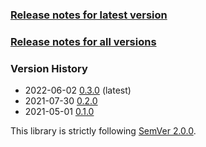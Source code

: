 ### [Release notes for latest version](latest.md)

### [Release notes for all versions](full.md)

### Version History

* 2022-06-02 [0.3.0](0.3.0.md) (latest)
* 2021-07-30 [0.2.0](0.2.0.md)
* 2021-05-01 [0.1.0](0.1.0.md)


This library is strictly following [SemVer 2.0.0](https://semver.org/spec/v2.0.0.html).